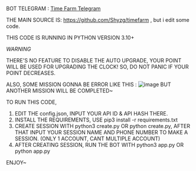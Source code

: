 BOT TELEGRAM : [Time Farm Telegram](https://t.me/TimeFarmCryptoBot?start=9sJZRBahv0TlZKQu)

THE MAIN SOURCE IS: https://github.com/Shyzg/timefarm , but i edit some code.

THIS CODE IS RUNNING IN PYTHON VERSION 3.10+

*WARNING*

THERE'S NO FEATURE TO DISABLE THE AUTO UPGRADE, YOUR POINT WILL BE USED FOR UPGRADING THE CLOCK!
SO, DO NOT PANIC IF YOUR POINT DECREASES.

ALSO, SOME MISSION GONNA BE ERROR LIKE THIS :
![image](https://github.com/user-attachments/assets/509453c4-c504-40cf-9b06-ab2cce72c443)
BUT ANOTHER MISSION WILL BE COMPLETED~

TO RUN THIS CODE,
1. EDIT THE config.json, INPUT YOUR API ID & API HASH THERE.
2. INSTALL THE REQUIREMENTS, USE pip3 install -r requirements.txt
3. CREATE SESSION WITH python3 create.py OR python create.py, AFTER THAT INPUT YOUR SESSION NAME AND PHONE NUMBER TO MAKE A SESSION. (ONLY 1 ACCOUNT, CANT MULTIPLE ACCOUNT)
4. AFTER CREATING SESSION, RUN THE BOT WITH python3 app.py OR python app.py

ENJOY~
